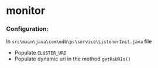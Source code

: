 # monitor

### Configuration:
In `src\main\java\com\mdb\ps\service\ListenerInit.java` file
- Populate `CLUSTER_URI`
- Populate dynamic uri in the method `getRsURIs()`
